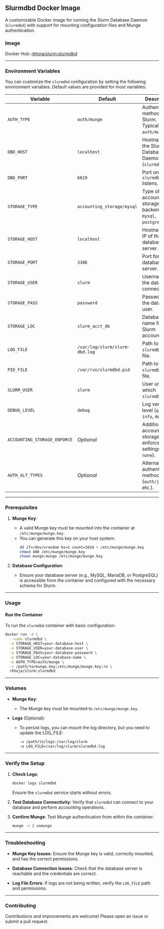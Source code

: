 ## **Slurmdbd Docker Image**
A customizable Docker image for running the Slurm Database Daemon (`slurmdbd`) with support for mounting configuration files and Munge authentication.

### **Image**
Docker Hub: [rkhoja/slurm:slurmdbd](https://hub.docker.com/r/rkhoja/slurm)

---

### **Environment Variables**

You can customize the `slurmdbd` configuration by setting the following environment variables. Default values are provided for most variables:

| Variable                  | Default                     | Description                                                                 |
|---------------------------|-----------------------------|-----------------------------------------------------------------------------|
| `AUTH_TYPE`               | `auth/munge`               | Authentication method for Slurm. Typically `auth/munge`.                   |
| `DBD_HOST`                | `localhost`                | Hostname for the Slurm Database Daemon (`slurmdbd`).                       |
| `DBD_PORT`                | `6819`                     | Port on which `slurmdbd` listens.                                          |
| `STORAGE_TYPE`            | `accounting_storage/mysql` | Type of accounting storage backend (e.g., `mysql`, `postgresql`).          |
| `STORAGE_HOST`            | `localhost`                | Hostname or IP of the database server.                                     |
| `STORAGE_PORT`            | `3306`                     | Port for the database server.                                              |
| `STORAGE_USER`            | `slurm`                    | Username for the database connection.                                      |
| `STORAGE_PASS`            | `password`                 | Password for the database user.                                            |
| `STORAGE_LOC`             | `slurm_acct_db`            | Database name for Slurm accounting.                                        |
| `LOG_FILE`                | `/var/log/slurm/slurm-dbd.log` | Path to the `slurmdbd` log file.                                          |
| `PID_FILE`                | `/var/run/slurmdbd.pid`    | Path to the `slurmdbd` PID file.                                           |
| `SLURM_USER`              | `slurm`                    | User under which `slurmdbd` runs.                                          |
| `DEBUG_LEVEL`             | `debug`                    | Log verbosity level (`quiet`, `info`, `debug`).                            |
| `ACCOUNTING_STORAGE_ENFORCE` | *Optional*              | Additional accounting storage enforcement settings (e.g., `none`).         |
| `AUTH_ALT_TYPES`          | *Optional*                 | Alternative authentication methods (`auth/jwt`, etc.).                     |

---

### **Prerequisites**

1. **Munge Key**:
   - A valid Munge key must be mounted into the container at `/etc/munge/munge.key`.
   - You can generate this key on your host system:
     ```bash
     dd if=/dev/urandom bs=1 count=1024 > /etc/munge/munge.key
     chmod 400 /etc/munge/munge.key
     chown munge:munge /etc/munge/munge.key
     ```

2. **Database Configuration**:
   - Ensure your database server (e.g., MySQL, MariaDB, or PostgreSQL) is accessible from the container and configured with the necessary schema for Slurm.

---

### **Usage**

#### **Run the Container**
To run the `slurmdbd` container with basic configuration:
```bash
docker run -d \
  --name slurmdbd \
  -e STORAGE_HOST=your-database-host \
  -e STORAGE_USER=your-database-user \
  -e STORAGE_PASS=your-database-password \
  -e STORAGE_LOC=your-database-name \
  -e AUTH_TYPE=auth/munge \
  -v /path/to/munge.key:/etc/munge/munge.key:ro \
  rkhoja/slurm:slurmdbd
```

---

### **Volumes**

- **Munge Key**:
  - The Munge key must be mounted to `/etc/munge/munge.key`.

- **Logs** (Optional):
  - To persist logs, you can mount the log directory, but you need to update the LOG_FILE:
    ```bash
    -v /path/to/logs:/var/log/slurm
    -e LOG_FILE=/var/log/slurm/slurmdbd.log
    ```

---

### **Verify the Setup**

1. **Check Logs**:
   ```bash
   docker logs slurmdbd
   ```
   Ensure the `slurmdbd` service starts without errors.

2. **Test Database Connectivity**:
   Verify that `slurmdbd` can connect to your database and perform accounting operations.

3. **Confirm Munge**:
   Test Munge authentication from within the container:
   ```bash
   munge -n | unmunge
   ```

---

### **Troubleshooting**

- **Munge Key Issues**:
  Ensure the Munge key is valid, correctly mounted, and has the correct permissions.

- **Database Connection Issues**:
  Check that the database server is reachable and the credentials are correct.

- **Log File Errors**:
  If logs are not being written, verify the `LOG_FILE` path and permissions.

---

### **Contributing**
Contributions and improvements are welcome! Please open an issue or submit a pull request.
